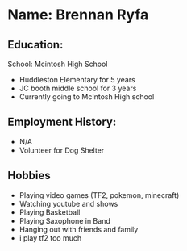 # Name: Brennan Ryfa 

## Education:
School: Mcintosh High School
 - Huddleston Elementary for 5 years
 - JC booth middle school for 3 years
 - Currently going to McIntosh High school

## Employment History:
 - N/A
 - Volunteer for Dog Shelter

## Hobbies
 - Playing video games (TF2, pokemon, minecraft)
 - Watching youtube and shows
 - Playing Basketball
 - Playing Saxophone in Band 
 - Hanging out with friends and family
 - i play tf2 too much
